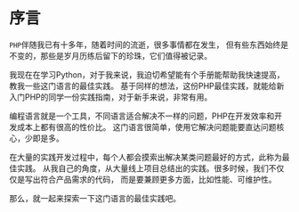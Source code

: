 
# 序言

`PHP`伴随我已有十多年，随着时间的流逝，很多事情都在发生，
但有些东西始终是不变的，那些是岁月历练后留下的珍珠，它们值得被记录。


我现在在学习Python，对于我来说，我迫切希望能有个手册能帮助我快速提高，教我一些这门语言的最佳实践。
基于同样的想法，这份PHP最佳实践，就能给新入门PHP的同学一份实践指南，对于新手来说，非常有用。


编程语言就是一个工具，不同语言适合解决不一样的问题，PHP在开发效率和开发成本上都有很高的性价比。
这门语言很简单，使用它解决问题能要直达问题核心，少即是多。


在大量的实践开发过程中，每个人都会摸索出解决某类问题最好的方式，此称为最佳实践。
从我自己的角度，从大量线上项目总结出的实践。很多时候，我们不仅仅是写出符合产品需求的代码，
而是要兼顾更多方面，比如性能、可维护性。


那么，就一起来探索一下这门语言的最佳实践吧。
